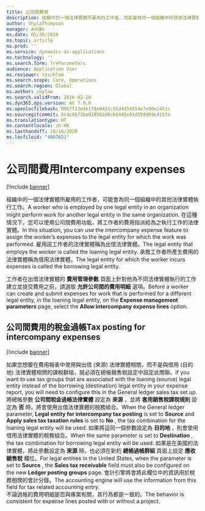 ```yaml
---
title: 公司間費用
description: 組織中的一個法律實體所雇用的工作者，可能會為同一個組織中的其他法律實體執行工作。 在這種情況下，您可以使用公司間費用功能，將工作者的費用指派給為之執行工作的法律實體。
author: ShylaThompson
manager: AnnBe
ms.date: 05/20/2020
ms.topic: article
ms.prod: ''
ms.service: dynamics-ax-applications
ms.technology: ''
ms.search.form: TrvParameters
audience: Application User
ms.reviewer: roschlom
ms.search.scope: Core, Operations
ms.search.region: Global
ms.author: shylaw
ms.search.validFrom: 2016-02-28
ms.dyn365.ops.version: AX 7.0.0
ms.openlocfilehash: 0967f23e4e1f8e0431c55d4d54554e7e90e2451c
ms.sourcegitcommit: 5c4c9bf3ba018562d6cb3443c01d550489c415fa
ms.translationtype: HT
ms.contentlocale: zh-HK
ms.lasthandoff: 10/16/2020
ms.locfileid: "4087651"
---
```

# <a name="intercompany-expenses"></a><span data-ttu-id="28072-104">公司間費用</span><span class="sxs-lookup"><span data-stu-id="28072-104">Intercompany expenses</span></span>

[!include [banner](../includes/banner.md)]

<span data-ttu-id="28072-105">組織中的一個法律實體所雇用的工作者，可能會為同一個組織中的其他法律實體執行工作。</span><span class="sxs-lookup"><span data-stu-id="28072-105">A worker who is employed by one legal entity in an organization might perform work for another legal entity in the same organization.</span></span> <span data-ttu-id="28072-106">在這種情況下，您可以使用公司間費用功能，將工作者的費用指派給為之執行工作的法律實體。</span><span class="sxs-lookup"><span data-stu-id="28072-106">In this situation, you can use the intercompany expense feature to assign the worker’s expenses to the legal entity for which the work was performed.</span></span> <span data-ttu-id="28072-107">雇用該工作者的法律實體稱為出借法律實體。</span><span class="sxs-lookup"><span data-stu-id="28072-107">The legal entity that employs the worker is called the loaning legal entity.</span></span> <span data-ttu-id="28072-108">承擔工作者所產生費用的法律實體稱為借用法律實體。</span><span class="sxs-lookup"><span data-stu-id="28072-108">The legal entity for which the worker incurs expenses is called the borrowing legal entity.</span></span> 

<span data-ttu-id="28072-109">工作者在出借法律實體的 **費用管理參數** 頁面上針對他為不同法律實體執行的工作建立並提交費用之前，請選取 **允許公司間的費用明細** 選項。</span><span class="sxs-lookup"><span data-stu-id="28072-109">Before a worker can create and submit expenses for work that is performed for a different legal entity, in the loaning legal entity, on the **Expense management parameters** page, select the **Allow intercompany expense lines** option.</span></span> 

## <a name="tax-posting-for-intercompany-expenses"></a><span data-ttu-id="28072-110">公司間費用的稅金過帳</span><span class="sxs-lookup"><span data-stu-id="28072-110">Tax posting for intercompany expenses</span></span>

[!include [banner](../includes/banner.md)]

<span data-ttu-id="28072-111">如果您想要在費用報表中使用與出借 (來源) 法律實體相關，而不是與借用 (目的地) 法律實體相關的課稅群組，就必須在總帳銷售稅設定中設定此關聯。</span><span class="sxs-lookup"><span data-stu-id="28072-111">If you want to use tax groups that are associated with the loaning (source) legal entity instead of the borrowing (destination) legal entity in your expense report, you will need to configure this in the General ledger sales tax set up.</span></span> <span data-ttu-id="28072-112">將總帳參數 **公司間稅金過帳法律實體** 設定為 **來源** ，並將 **套用銷售稅課稅規則** 設定為 **否** 時，將會使用出借法律實體的稅務組合。</span><span class="sxs-lookup"><span data-stu-id="28072-112">When the General ledger parameter, **Legal entity for intercompany tax posting** is set to **Source** and **Apply sales tax taxation rules** is set to **No** , the tax combination for the loaning legal entity will be used.</span></span> <span data-ttu-id="28072-113">如果將這同一個參數設定為 **目的地** ，則會使用借用法律實體的稅務組合。</span><span class="sxs-lookup"><span data-stu-id="28072-113">When the same parameter is set to **Destination** , the tax combination for borrowing legal entity will be used.</span></span> <span data-ttu-id="28072-114">如果是在美國的法律實體，將此參數設定為 **來源** 時，也必須在新的 **總帳過帳群組** 頁面上設定 **應收銷售稅** 欄位。</span><span class="sxs-lookup"><span data-stu-id="28072-114">For legal entities in the United States, when the parameter is set to **Source** , the **Sales tax receivable** field must also be configured on the new **Ledger posting groups** page.</span></span> <span data-ttu-id="28072-115">會計引擎將會將此欄位中的資訊用於稅務相關的會計分錄。</span><span class="sxs-lookup"><span data-stu-id="28072-115">The accounting engine will use the information from this field for tax related accounting entry.</span></span>   
<span data-ttu-id="28072-116">不論過帳的費用明細是否與專案有關，其行為都是一致的。</span><span class="sxs-lookup"><span data-stu-id="28072-116">The behavior is consistent for expense lines posted with or without a project.</span></span>  
